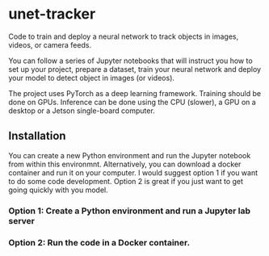 # unet-tracker

Code to train and deploy a neural network to track objects in images, videos, or camera feeds.

You can follow a series of Jupyter notebooks that will instruct you how to set up your project, prepare a dataset, train your neural network and deploy your model to detect object in images (or videos).

The project uses PyTorch as a deep learning framework. Training should be done on GPUs. Inference can be done using the CPU (slower), a GPU on a desktop or a Jetson single-board computer.

## Installation

You can create a new Python environment and run the Jupyter notebook from within this environmnt. Alternatively, you can download a docker container and run it on your computer. I would suggest option 1 if you want to do some code development. Option 2 is great if you just want to get going quickly with you model.


### Option 1: Create a Python environment and run a Jupyter lab server


### Option 2: Run the code in a Docker container.



